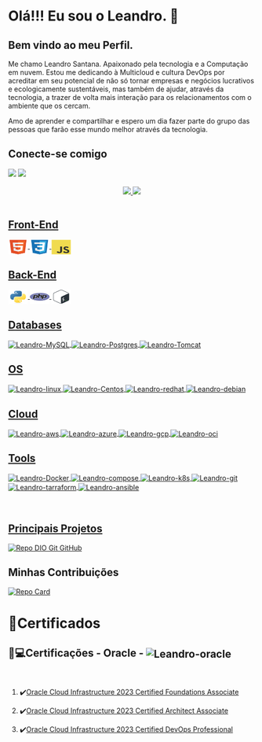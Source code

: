 
<div>
    <h1>Olá!!! Eu sou o Leandro. 👋 </h1>
    <h2>Bem vindo ao meu Perfil.</h2>
    <p> Me chamo Leandro Santana. Apaixonado pela tecnologia e a Computação em nuvem. Estou me dedicando à Multicloud e cultura DevOps por acreditar em seu potencial de não só tornar empresas e negócios lucrativos e ecologicamente sustentáveis, mas também de ajudar, através da tecnologia, a trazer de volta mais interação para os relacionamentos com o ambiente que os cercam. 
    </p>
    <p>Amo de aprender e compartilhar e espero um dia fazer parte do grupo das pessoas que farão esse mundo melhor através da tecnologia. 
    </p>
</div>
<div>
    <h2>Conecte-se comigo</h2>
   <a href="https://www.linkedin.com/in/leandro-santana-da-silva-3a557a220/" target="_blank"><img src="https://img.shields.io/badge/-LinkedIn-%230077B5?style=for-the-badge&logo=linkedin&logoColor=white" target="_blank"></a> 
    <a href = "mailto:leandz9@gmail.com"><img src="https://img.shields.io/badge/-Gmail-%23333?style=for-the-badge&logo=gmail&logoColor=white" target="_blank"></a>
</div>
<br>
<div align="center">
  <a href="https://github.com/leandz9">
  <img height="180em" src="https://github-readme-stats.vercel.app/api?username=leandz9&show_icons=true&theme=tokyonight&include_all_commits=true&count_private=true"/>
  <img height="180em" src="https://github-readme-stats.vercel.app/api/top-langs/?username=leandz9&layout=compact&langs_count=7&theme=tokyonight"/>
</div>
<div style="display: inline_block"><br>
    <h2>Front-End</h2>
 
   <img align="center" alt="Leandro-HTML5" height="30" width="40" src="https://raw.githubusercontent.com/devicons/devicon/master/icons/html5/html5-original.svg">
   <img align="center" alt="Leandro-CSS" height="30" width="40" src="https://raw.githubusercontent.com/devicons/devicon/master/icons/css3/css3-original.svg">
   <img align="center" alt="Leandro-CSS" height="30" width="40" src="https://raw.githubusercontent.com/devicons/devicon/master/icons/javascript/javascript-original.svg">
 
  
<h2>Back-End</h2>
  <img align="center" alt="Leandro-Python" height="30" width="40" src="https://raw.githubusercontent.com/devicons/devicon/master/icons/python/python-original.svg">
  <img align="center" alt="Leandro-PHP" height="30" width="40" src="https://raw.githubusercontent.com/devicons/devicon/master/icons/php/php-original.svg">
  <img align="center" alt="Leandro-bash" height="30" width="40" src="https://raw.githubusercontent.com/devicons/devicon/master/icons/bash/bash-original.svg">

<h2>Databases</h2>
 <img align="center" alt="Leandro-MySQL" height="30" width="40" src="https://cdn.jsdelivr.net/gh/devicons/devicon/icons/mysql/mysql-original-wordmark.svg">
 <img align="center" alt="Leandro-Postgres" height="30" width="40" src="https://cdn.jsdelivr.net/gh/devicons/devicon/icons/postgresql/postgresql-original-wordmark.svg">
 <img align="center" alt="Leandro-Tomcat" height="30" width="40" src="https://cdn.jsdelivr.net/gh/devicons/devicon/icons/tomcat/tomcat-original.svg">

 <h2>OS</h2>
 <img align="center" alt="Leandro-linux" height="30" width="40" src="https://cdn.jsdelivr.net/gh/devicons/devicon/icons/linux/linux-original.svg">
 <img align="center" alt="Leandro-Centos" height="30" width="40" src="https://cdn.jsdelivr.net/gh/devicons/devicon/icons/centos/centos-original.svg">
  <img align="center" alt="Leandro-redhat" height="30" width="40" src="https://cdn.jsdelivr.net/gh/devicons/devicon/icons/redhat/redhat-original.svg">
   <img align="center" alt="Leandro-debian" height="30" width="40" src="https://cdn.jsdelivr.net/gh/devicons/devicon/icons/debian/debian-original.svg"
">

 <h2>Cloud</h2>
 <img align="center" alt="Leandro-aws" height="30" width="40" src="https://cdn.jsdelivr.net/gh/devicons/devicon/icons/amazonwebservices/amazonwebservices-original-wordmark.svg">
 <img align="center" alt="Leandro-azure" height="30" width="40" src="https://cdn.jsdelivr.net/gh/devicons/devicon/icons/azure/azure-original.svg">
  <img align="center" alt="Leandro-gcp" height="30" width="40" src="https://cdn.jsdelivr.net/gh/devicons/devicon/icons/googlecloud/googlecloud-original.svg">
   <img align="center" alt="Leandro-oci" height="30" width="40" src="https://cdn.jsdelivr.net/gh/devicons/devicon/icons/oracle/oracle-original.svg"

>
 <h2>Tools</h2>
 <img align="center" alt="Leandro-Docker" height="30" width="40" src="https://cdn.jsdelivr.net/gh/devicons/devicon/icons/docker/docker-original.svg">
 <img align="center" alt="Leandro-compose" height="30" width="40" src="https://cdn.jsdelivr.net/gh/devicons/devicon/icons/composer/composer-original.svg">
 <img align="center" alt="Leandro-k8s" height="30" width="40" src="https://cdn.jsdelivr.net/gh/devicons/devicon/icons/kubernetes/kubernetes-plain.svg">
 <img align="center" alt="Leandro-git" height="30" width="40" src="https://cdn.jsdelivr.net/gh/devicons/devicon/icons/git/git-original.svg">
 <img align="center" alt="Leandro-tarraform" height="30" width="40" src="https://cdn.jsdelivr.net/gh/devicons/devicon/icons/terraform/terraform-original.svg">
 <img align="center" alt="Leandro-ansible" height="30" width="40" src="https://cdn.jsdelivr.net/gh/devicons/devicon/icons/ansible/ansible-original.svg">
  

</div>
<br>
<br>

## Principais Projetos
[![Repo DIO Git GitHub](https://github-readme-stats.vercel.app/api/pin/?username=elidianaandrade&repo=dio-lab-open-source&bg_color=000&border_color=30A3DC&show_icons=true&icon_color=30A3DC&title_color=E94D5F&text_color=FFF)](https://github.com/elidianaandrade/dio-lab-open-source)

    

## Minhas Contribuições
[![Repo Card](https://github-readme-stats.vercel.app/api/pin/?username=83Rafa&repo=dio-lab-open-source&bg_color=000&border_color=30A3DC&show_icons=true&icon_color=30A3DC&title_color=E94D5F&text_color=FFF)](https://github.com/leandz9/dio-lab-open-source)

# 📜Certificados


## 🧠💻Certificações -  Oracle - <img align="center" alt="Leandro-oracle" height="30" width="40" src="https://authenticator.2stable.com/assets/img/2fa-services/Icons/cloud.oracle.com.svg">     
<br>

1. ✔️[Oracle Cloud Infrastructure 2023 Certified Foundations Associate](https://catalog-education.oracle.com/pls/certview/sharebadge?id=D6DE181B3EA9D0816FC03D04E386D96627C3A5B6ACFCE75E4B649982ACCFC6C8)

2. ✔️[Oracle Cloud Infrastructure 2023 Certified Architect Associate    ](https://catalog-education.oracle.com/pls/certview/sharebadge?id=0E4E1AE1EFB561B21224C6AD50209CE24233AD6518AE3946EA13C0597C804F02)

3. ✔️[Oracle Cloud Infrastructure 2023 Certified DevOps Professional](https://catalog-education.oracle.com/pls/certview/sharebadge?id=D50B8730DE349729CCF220FC4BDA9F3B60C521B9F9D9AE9CEDC9B4CDFD440378)


<br>
